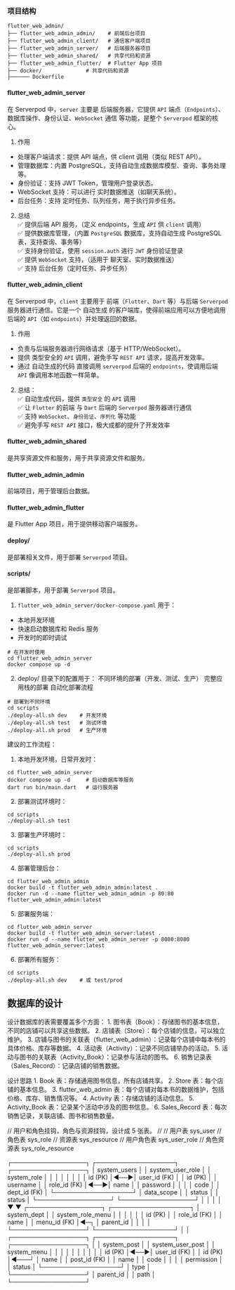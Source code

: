 
### 项目结构

```
flutter_web_admin/
├── flutter_web_admin_admin/    # 前端后台项目  
├── flutter_web_admin_client/   # 通信客户端项目  
├── flutter_web_admin_server/   # 后端服务器项目
├── flutter_web_admin_shared/   # 共享代码和资源
├── flutter_web_admin_flutter/  # Flutter App 项目
├── docker/              # 共享代码和资源
├────── Dockerfile
```

#### flutter_web_admin_server
在 Serverpod 中，`server` 主要是 后端服务器，它提供 `API` 端点（`Endpoints`）、数据库操作、身份认证、`WebSocket` 通信 等功能，是整个 `Serverpod` 框架的核心。

1. 作用
* 处理客户端请求：提供 API 端点，供 client 调用（类似 REST API）。
* 管理数据库：内置 PostgreSQL，支持自动生成数据库模型、查询、事务处理等。
* 身份验证：支持 JWT Token，管理用户登录状态。
* WebSocket 支持：可以进行 实时数据推送（如聊天系统）。
* 后台任务：支持 定时任务、队列任务，用于执行异步任务。  

2. 总结  
✅ 提供后端 API 服务，（定义 endpoints，生成 `API` 供 `client` 调用）  
✅ 提供数据库管理，（内置 `PostgreSQL` 数据库，支持自动生成 PostgreSQL 表，支持查询、事务等）  
✅ 支持身份验证，使用 `session.auth` 进行 `JWT` 身份验证登录  
✅ 提供 `WebSocket` 支持，（适用于 聊天室、实时数据推送）  
✅ 支持 后台任务（定时任务、异步任务）  

#### flutter_web_admin_client  
在 Serverpod 中，`client` 主要用于 前端（`Flutter`、`Dart` 等）与后端 `Serverpod` 服务器进行通信。它是一个 自动生成 的客户端库，使得前端应用可以方便地调用后端的 `API`（如 `endpoints`）并处理返回的数据。

1. 作用
* 负责与后端服务器进行网络请求（基于 HTTP/WebSocket）。
* 提供 类型安全的 `API` 调用，避免手写 `REST API` 请求，提高开发效率。
* 通过 自动生成的代码 直接调用 `serverpod` 后端的 `endpoints`，使调用后端 `API` 像调用本地函数一样简单。

2. 总结：  
✅ 自动生成代码，提供 `类型安全` 的 `API` 调用  
✅ 让 `Flutter` 的前端 与 `Dart` 后端的 `Serverpod` 服务器进行通信  
✅ 支持 `WebSocket`、`身份验证`、`序列化` 等功能  
✅ 避免手写 `REST API` 接口，极大成都的提升了开发效率  

#### flutter_web_admin_shared 
是共享资源文件和服务，用于共享资源文件和服务。  

#### flutter_web_admin_admin
前端项目，用于管理后台数据。

#### flutter_web_admin_flutter 
是 Flutter App 项目，用于提供移动客户端服务。  

#### deploy/ 
是部署相关文件，用于部署 `Serverpod` 项目。  

#### scripts/ 
是部署脚本，用于部署 `Serverpod` 项目。  



1. `flutter_web_admin_server/docker-compose.yaml` 用于：

* 本地开发环境
* 快速启动数据库和 Redis 服务
* 开发时的即时调试

```
# 在开发时使用
cd flutter_web_admin_server
docker compose up -d
```


2. deploy/ 目录下的配置用于：
不同环境的部署（开发、测试、生产）
完整应用栈的部署
自动化部署流程
```
# 部署到不同环境
cd scripts
./deploy-all.sh dev    # 开发环境
./deploy-all.sh test   # 测试环境
./deploy-all.sh prod   # 生产环境
```

建议的工作流程：
1. 本地开发环境，日常开发时：
```
cd flutter_web_admin_server
docker compose up -d     # 启动数据库等服务
dart run bin/main.dart   # 运行服务器
```

2. 部署测试环境时：
```
cd scripts
./deploy-all.sh test
```

3. 部署生产环境时：
```
cd scripts
./deploy-all.sh prod
```

4. 部署管理后台：
```
cd flutter_web_admin_admin
docker build -t flutter_web_admin_admin:latest .
docker run -d --name flutter_web_admin_admin -p 80:80 flutter_web_admin_admin:latest
```

5. 部署服务端：
```
cd flutter_web_admin_server
docker build -t flutter_web_admin_server:latest .
docker run -d --name flutter_web_admin_server -p 8080:8080 flutter_web_admin_server:latest
```

6. 部署所有服务：
```
cd scripts
./deploy-all.sh dev    # 或 test/prod
```





## 数据库的设计
设计数据库的表需要覆盖多个方面：
	1.	图书表（Book）：存储图书的基本信息，不同的店铺可以共享这些数据。
	2.	店铺表（Store）：每个店铺的信息，可以独立维护。
	3.	店铺与图书的关联表（flutter_web_admin）：记录每个店铺中每本书的具体价格、库存等数据。
	4.	活动表（Activity）：记录不同店铺举办的活动。
	5.	活动与图书的关联表（Activity_Book）：记录参与活动的图书。
	6.	销售记录表（Sales_Record）：记录店铺的销售数据。

设计思路
	1.	Book 表：存储通用图书信息，所有店铺共享。
	2.	Store 表：每个店铺的基本信息。
	3.	flutter_web_admin 表：每个店铺对每本书的数据维护，包括价格、库存、销售情况等。
	4.	Activity 表：存储店铺的活动信息。
	5.	Activity_Book 表：记录某个活动中涉及的图书信息。
	6.	Sales_Record 表：每次销售记录，关联店铺、图书和销售数量。




// 用户和角色挂钩，角色与资源挂钩，设计成 5 张表。
//
// 用户表 sys_user
// 角色表 sys_role
// 资源表 sys_resource
// 用户角色表 sys_user_role
// 角色资源表 sys_role_resource









┌─────────────────┐    ┌──────────────────┐    ┌─────────────────┐
│   system_users  │    │ system_user_role │    │   system_role   │
│                 │    │                  │    │                 │
│ id (PK)         │◄──►│ user_id (FK)     │    │ id (PK)         │
│ username        │    │ role_id (FK)     │◄──►│ name            │
│ password        │    │                  │    │ code            │
│ dept_id (FK)    │    └──────────────────┘    │ data_scope      │
│ status          │                             │ status          │
└─────────────────┘                             └─────────────────┘
         │                                               │
         │                                               │
         ▼                                               ▼
┌─────────────────┐                             ┌──────────────────┐
│   system_dept   │                             │ system_role_menu │
│                 │                             │                  │
│ id (PK)         │                             │ role_id (FK)     │
│ name            │                             │ menu_id (FK)     │◄─┐
│ parent_id       │                             │                  │  │
└─────────────────┘                             └──────────────────┘  │
                                                                      │
┌─────────────────┐    ┌──────────────────┐    ┌─────────────────┐    │
│   system_post   │    │ system_user_post │    │   system_menu   │    │
│                 │    │                  │    │                 │    │
│ id (PK)         │◄──►│ user_id (FK)     │    │ id (PK)         │◄───┘
│ name            │    │ post_id (FK)     │    │ name            │
│ code            │    │                  │    │ permission      │
│ status          │    └──────────────────┘    │ type            │
└─────────────────┘                            │ parent_id       │
                                               │ path            │
                                               └─────────────────┘